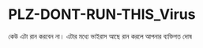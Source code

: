 # PLZ-DONT-RUN-THIS_Virus
কেউ এটা রান করবেন না। এটার মধ্যে ভাইরাস আছে রান করলে আপনার ব্যক্তিগত দোষ 
